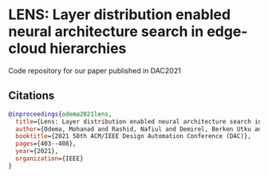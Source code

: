 # LENS: Layer distribution enabled neural architecture search in edge-cloud hierarchies

Code repository for our paper published in DAC2021

## Citations
```bibtex
@inproceedings{odema2021lens,
  title={Lens: Layer distribution enabled neural architecture search in edge-cloud hierarchies},
  author={Odema, Mohanad and Rashid, Nafiul and Demirel, Berken Utku and Al Faruque, Mohammad Abdullah},
  booktitle={2021 58th ACM/IEEE Design Automation Conference (DAC)},
  pages={403--408},
  year={2021},
  organization={IEEE}
}
